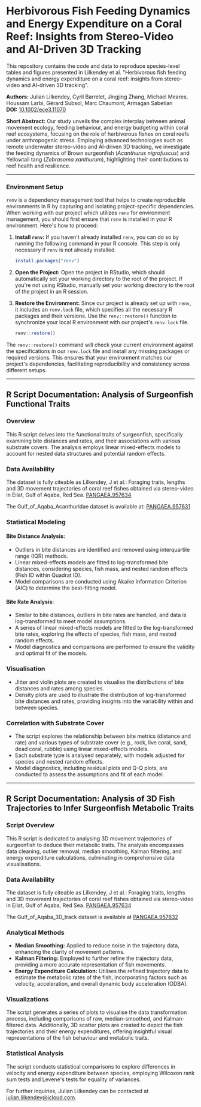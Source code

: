 # Herbivorous Fish Feeding Dynamics and Energy Expenditure on a Coral Reef: Insights from Stereo-Video and AI-Driven 3D Tracking

This repository contains the code and data to reproduce species-level tables and figures presented in Lilkendey et al. "Herbivorous fish feeding dynamics and energy expenditure on a coral reef: insights from stereo-video and AI-driven 3D tracking".

**Authors:** Julian Lilkendey, Cyril Barrelet, Jingjing Zhang, Michael Meares, Houssam Larbi, Gérard Subsol, Marc Chaumont, Armagan Sabetian  
**DOI:** [10.1002/ece3.11070](https://doi.org/10.1002/ece3.11070)

**Short Abstract:** Our study unveils the complex interplay between animal movement ecology, feeding behaviour, and energy budgeting within coral reef ecosystems, focusing on the role of herbivorous fishes on coral reefs under anthropogenic stress. Employing advanced technologies such as remote underwater stereo-video and AI-driven 3D tracking, we investigate the feeding dynamics of Brown surgeonfish (*Acanthurus nigrofuscus*) and Yellowtail tang (*Zebrasoma xanthurum*), highlighting their contributions to reef health and resilience.

---

### Environment Setup

`renv` is a dependency management tool that helps to create reproducible environments in R by capturing and isolating project-specific dependencies. When working with our project which utilizes `renv` for environment management, you should first ensure that `renv` is installed in your R environment. Here's how to proceed:

1. **Install `renv`:** If you haven't already installed `renv`, you can do so by running the following command in your R console. This step is only necessary if `renv` is not already installed.

    ```R
    install.packages("renv")
    ```

2. **Open the Project:** Open the project in RStudio, which should automatically set your working directory to the root of the project. If you're not using RStudio, manually set your working directory to the root of the project in an R session.

3. **Restore the Environment:** Since our project is already set up with `renv`, it includes an `renv.lock` file, which specifies all the necessary R packages and their versions. Use the `renv::restore()` function to synchronize your local R environment with our project's `renv.lock` file.

    ```R
    renv::restore()
    ```

The `renv::restore()` command will check your current environment against the specifications in our `renv.lock` file and install any missing packages or required versions. This ensures that your environment matches our project's dependencies, facilitating reproducibility and consistency across different setups.

---

## R Script Documentation: Analysis of Surgeonfish Functional Traits

### Overview

This R script delves into the functional traits of surgeonfish, specifically examining bite distances and rates, and their associations with various substrate covers. The analysis employs linear mixed-effects models to account for nested data structures and potential random effects.

### Data Availability

The dataset is fully citeable as Lilkendey, J et al.: Foraging traits, lengths and 3D movement trajectories of coral reef fishes obtained via stereo-video in Eilat, Gulf of Aqaba, Red Sea. [PANGAEA.957634](https://doi.pangaea.de/10.1594/PANGAEA.957634)

The Gulf_of_Aqaba_Acanthuridae dataset is available at: [PANGAEA.957631](https://doi.pangaea.de/10.1594/PANGAEA.957631)

### Statistical Modeling

#### Bite Distance Analysis:

- Outliers in bite distances are identified and removed using interquartile range (IQR) methods.
- Linear mixed-effects models are fitted to log-transformed bite distances, considering species, fish mass, and nested random effects (Fish ID within Quadrat ID).
- Model comparisons are conducted using Akaike Information Criterion (AIC) to determine the best-fitting model.

#### Bite Rate Analysis:

- Similar to bite distances, outliers in bite rates are handled, and data is log-transformed to meet model assumptions.
- A series of linear mixed-effects models are fitted to the log-transformed bite rates, exploring the effects of species, fish mass, and nested random effects.
- Model diagnostics and comparisons are performed to ensure the validity and optimal fit of the models.

### Visualisation

- Jitter and violin plots are created to visualise the distributions of bite distances and rates among species.
- Density plots are used to illustrate the distribution of log-transformed bite distances and rates, providing insights into the variability within and between species.

### Correlation with Substrate Cover

- The script explores the relationship between bite metrics (distance and rate) and various types of substrate cover (e.g., rock, live coral, sand, dead coral, rubble) using linear mixed-effects models.
- Each substrate type is analysed separately, with models adjusted for species and nested random effects.
- Model diagnostics, including residual plots and Q-Q plots, are conducted to assess the assumptions and fit of each model.

---

## R Script Documentation: Analysis of 3D Fish Trajectories to Infer Surgeonfish Metabolic Traits

### Script Overview

This R script is dedicated to analysing 3D movement trajectories of surgeonfish to deduce their metabolic traits. The analysis encompasses data cleaning, outlier removal, median smoothing, Kalman filtering, and energy expenditure calculations, culminating in comprehensive data visualisations.

### Data Availability

The dataset is fully citeable as Lilkendey, J et al.: Foraging traits, lengths and 3D movement trajectories of coral reef fishes obtained via stereo-video in Eilat, Gulf of Aqaba, Red Sea. [PANGAEA.957634](https://doi.pangaea.de/10.1594/PANGAEA.957634)

The Gulf_of_Aqaba_3D_track dataset is available at [PANGAEA.957632](https://doi.pangaea.de/10.1594/PANGAEA.957632)

### Analytical Methods

- **Median Smoothing:** Applied to reduce noise in the trajectory data, enhancing the clarity of movement patterns.
- **Kalman Filtering:** Employed to further refine the trajectory data, providing a more accurate representation of fish movements.
- **Energy Expenditure Calculation:** Utilises the refined trajectory data to estimate the metabolic rates of the fish, incorporating factors such as velocity, acceleration, and overall dynamic body acceleration (ODBA).

### Visualizations

The script generates a series of plots to visualise the data transformation process, including comparisons of raw, median-smoothed, and Kalman-filtered data. Additionally, 3D scatter plots are created to depict the fish trajectories and their energy expenditures, offering insightful visual representations of the fish behaviour and metabolic traits.

### Statistical Analysis

The script conducts statistical comparisons to explore differences in velocity and energy expenditure between species, employing Wilcoxon rank sum tests and Levene's tests for equality of variances.

For further inquiries, Julian Lilkendey can be contacted at julian.lilkendey@icloud.com.



